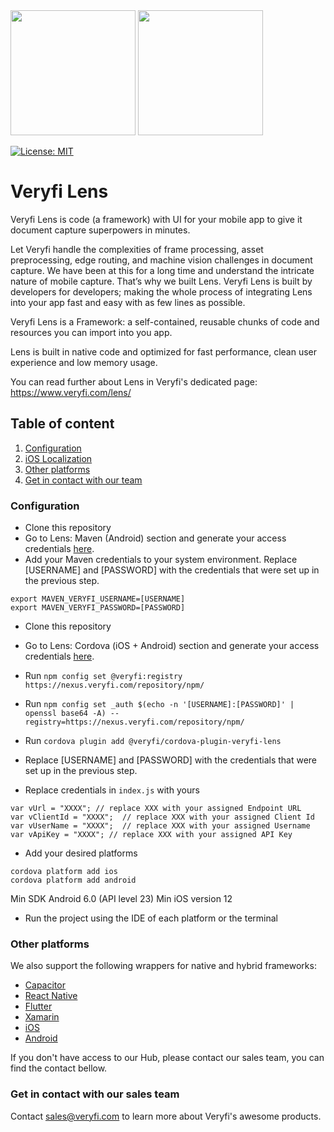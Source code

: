 <img src="https://user-images.githubusercontent.com/30125790/212157461-58bdc714-2f89-44c2-8e4d-d42bee74854e.png#gh-dark-mode-only" width="200">
<img src="https://user-images.githubusercontent.com/30125790/212157486-bfd08c5d-9337-4b78-be6f-230dc63838ba.png#gh-light-mode-only" width="200">

[![License: MIT](https://img.shields.io/badge/License-MIT-green.svg)](https://opensource.org/licenses/MIT)
# Veryfi Lens
Veryfi Lens is code (a framework) with UI for your mobile app to give it document capture superpowers in minutes.

Let Veryfi handle the complexities of frame processing, asset preprocessing, edge routing, and machine vision challenges in document capture. We have been at this for a long time and understand the intricate nature of mobile capture. That’s why we built Lens. Veryfi Lens is built by developers for developers; making the whole process of integrating Lens into your app fast and easy with as few lines as possible.

Veryfi Lens is a Framework: a self-contained, reusable chunks of code and resources you can import into you app.

Lens is built in native code and optimized for fast performance, clean user experience and low memory usage.

You can read further about Lens in Veryfi's dedicated page: https://www.veryfi.com/lens/

## Table of content
1. [Configuration](#configuration)
2. [iOS Localization](#localization)
3. [Other platforms](#other_platforms)
4. [Get in contact with our team](#contact)

### Configuration <a name="configuration"></a>
- Clone this repository
- Go to Lens: Maven (Android) section and generate your access credentials [here](https://hub.veryfi.com/api/settings/keys/#package-managers-container).
- Add your Maven credentials to your system environment. Replace [USERNAME] and [PASSWORD] with the credentials that were set up in the previous step.
```
export MAVEN_VERYFI_USERNAME=[USERNAME]
export MAVEN_VERYFI_PASSWORD=[PASSWORD]
```

- Clone this repository
- Go to Lens: Cordova (iOS + Android) section and generate your access credentials [here](https://hub.veryfi.com/api/settings/keys/#package-managers-container).
- Run `npm config set @veryfi:registry https://nexus.veryfi.com/repository/npm/`
- Run `npm config set _auth $(echo -n '[USERNAME]:[PASSWORD]' | openssl base64 -A) --registry=https://nexus.veryfi.com/repository/npm/`
- Run `cordova plugin add @veryfi/cordova-plugin-veryfi-lens`
- Replace [USERNAME] and [PASSWORD] with the credentials that were set up in the previous step.


- Replace credentials in `index.js` with yours
```
var vUrl = "XXXX"; // replace XXX with your assigned Endpoint URL
var vClientId = "XXXX";  // replace XXX with your assigned Client Id
var vUserName = "XXXX";  // replace XXX with your assigned Username 
var vApiKey = "XXXX"; // replace XXX with your assigned API Key 
```

- Add your desired platforms
```
cordova platform add ios
cordova platform add android
```

Min SDK Android 6.0 (API level 23)
Min iOS version 12

- Run the project using the IDE of each platform or the terminal

### Other platforms <a name="other_platforms"></a>
We also support the following wrappers for native and hybrid frameworks:
- [Capacitor](https://hub.veryfi.com/lens/docs/capacitor/)
- [React Native](https://hub.veryfi.com/lens/docs/react-native/)
- [Flutter](https://hub.veryfi.com/lens/docs/flutter/)
- [Xamarin](https://hub.veryfi.com/lens/docs/xamarin/)
- [iOS](https://hub.veryfi.com/lens/docs/ios/)
- [Android](https://hub.veryfi.com/lens/docs/android/)

If you don't have access to our Hub, please contact our sales team, you can find the contact bellow.

### Get in contact with our sales team <a name="contact"></a>
Contact sales@veryfi.com to learn more about Veryfi's awesome products.

